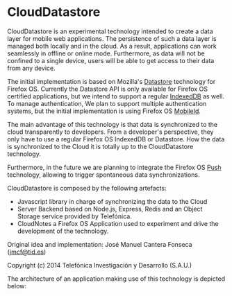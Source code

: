 CloudDatastore
==============

CloudDatastore is an experimental technology intended to create a data layer for mobile web
applications. The persistence of such a data layer is managed both locally and in the cloud. As a result,
applications can work seamlessly in offline or online mode. Furthermore, as data will not be confined to a
single device, users will be able to get access to their data from any device.

The initial implementation is based on Mozilla's
[Datastore](https://developer.mozilla.org/en-US/docs/Web/API/Data_Store_API)
technology for Firefox OS. Currently the Datastore API is only available for
Firefox OS certified applications, but we intend to support a regular
[IndexedDB](https://developer.mozilla.org/en-US/docs/Web/API/IndexedDB_API) as well.
To manage authentication, We plan to support
multiple authentication systems, but the initial implementation is using Firefox OS
[MobileId](https://wiki.mozilla.org/WebAPI/MobileIdentity).

The main advantage of this technology is that data is synchronized to the cloud transparently to developers.
From a developer's perspective, they only have to use a regular Firefox OS IndexedDB or Datastore. How the data is synchronized
to the Cloud it is totally up to the CloudDatastore technology.

Furthermore, in the future we are planning to integrate the Firefox OS
[Push](https://developer.mozilla.org/en-US/docs/Web/API/Simple_Push_API)
technology, allowing to trigger spontaneous data synchronizations.

CloudDatastore is composed by the following artefacts:

* Javascript library in charge of synchronizing the data to the Cloud
* Server Backend based on Node.js, Express, Redis and an Object Storage service provided by Telefónica.
* CloudNotes a Firefox OS Application used to experiment and drive the development of the technology.

Original idea and implementation: José Manuel Cantera Fonseca (jmcf@tid.es)

Copyright (c) 2014 Telefónica Investigación y Desarrollo (S.A.U.)

The architecture of an application making use of this technology is depicted below:
